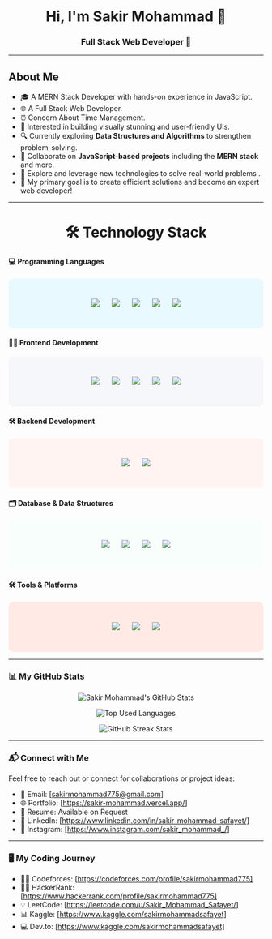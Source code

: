 <!-- Header -->
<div><h1 align="center">Hi, I'm Sakir Mohammad 👋</h1>
<h3 align="center">Full Stack Web Developer 🚀</h3>
</div>

---

## About Me 

- 🎓 A MERN Stack Developer with hands-on experience in JavaScript.   
- 🌐 A Full Stack Web Developer.
- ⏰ Concern About Time Management.
- 🎨 Interested in building visually stunning and user-friendly UIs.  
- 🔍 Currently exploring **Data Structures and Algorithms** to strengthen problem-solving.  
- 🤝 Collaborate on **JavaScript-based projects** including the **MERN stack** and more.
- 🌟 Explore and leverage new technologies to solve real-world problems .
-  💼 My primary goal is to create efficient solutions and become an expert web developer!
  

---

<h1 align="center"> 🛠️ Technology Stack </h1>  

#### 💻 **Programming Languages**  
<div align="center" style="background-color:#e8f9ff;padding:30px;border-radius:10px;">  
  <img src="https://img.shields.io/badge/C%20-%2300599C.svg?style=for-the-badge&logo=c&logoColor=white" style="margin:10px;" />  
  <img src="https://img.shields.io/badge/C++%20-%2300599C.svg?style=for-the-badge&logo=c%2B%2B&logoColor=white" style="margin:10px;" />  
  <img src="https://img.shields.io/badge/JavaScript-%23F7DF1E.svg?style=for-the-badge&logo=javascript&logoColor=black" style="margin:10px;" />  
  <img src="https://img.shields.io/badge/TypeScript-%233178C6.svg?style=for-the-badge&logo=typescript&logoColor=white" style="margin:10px;" />  
  <img src="https://img.shields.io/badge/Python-%233776AB.svg?style=for-the-badge&logo=python&logoColor=white" style="margin:10px;" />  
</div>  

#### 👨‍🎨 **Frontend Development**  
<div align="center" style="background-color:#f5f7fa;padding:30px;border-radius:10px;">  
  <img src="https://img.shields.io/badge/HTML5-%23E34F26.svg?style=for-the-badge&logo=html5&logoColor=white" style="margin:10px;" />  
  <img src="https://img.shields.io/badge/CSS3-%231572B6.svg?style=for-the-badge&logo=css3&logoColor=white" style="margin:10px;" />  
  <img src="https://img.shields.io/badge/Bootstrap-%23563D7C.svg?style=for-the-badge&logo=bootstrap&logoColor=white" style="margin:10px;" />  
  <img src="https://img.shields.io/badge/TailwindCSS-%2338B2AC.svg?style=for-the-badge&logo=tailwind-css&logoColor=white" style="margin:10px;" />  
  <img src="https://img.shields.io/badge/ReactJS-%2361DAFB.svg?style=for-the-badge&logo=react&logoColor=black" style="margin:10px;" />  
</div>  

#### 🛠️ **Backend Development**  
<div align="center" style="background-color:#fff4f2;padding:30px;border-radius:10px;">  
  <img src="https://img.shields.io/badge/Node.js-%23339933.svg?style=for-the-badge&logo=node.js&logoColor=white" style="margin:10px;" />  
  <img src="https://img.shields.io/badge/Express.js-%23000000.svg?style=for-the-badge&logo=express&logoColor=white" style="margin:10px;" />  
</div>  

#### 🗂️ **Database & Data Structures**  
<div align="center" style="background-color:#f7fefc;padding:30px;border-radius:10px;">  
  <img src="https://img.shields.io/badge/MongoDB-%2347A248.svg?style=for-the-badge&logo=mongodb&logoColor=white" style="margin:10px;" />  
  <img src="https://img.shields.io/badge/MySQL-%234479A1.svg?style=for-the-badge&logo=mysql&logoColor=white" style="margin:10px;" />  
  <img src="https://img.shields.io/badge/Data%20Structures-%23246F23.svg?style=for-the-badge&logo=algolia&logoColor=white" style="margin:10px;" />  
  <img src="https://img.shields.io/badge/Algorithms-%23255355.svg?style=for-the-badge&logo=codeforces&logoColor=white" style="margin:10px;" />  
</div>  


#### 🛠️ **Tools & Platforms**  
<div align="center" style="background-color:#ffeae6;padding:30px;border-radius:10px;">  
  <img src="https://img.shields.io/badge/Firebase-%23FFCA28.svg?style=for-the-badge&logo=firebase&logoColor=black" style="margin:10px;" />  
  <img src="https://img.shields.io/badge/Slack-%234A154B.svg?style=for-the-badge&logo=slack&logoColor=white" style="margin:10px;" />  
  <img src="https://img.shields.io/badge/Notion-%23000000.svg?style=for-the-badge&logo=notion&logoColor=white" style="margin:10px;" />  
</div>  

---  

### 📊 My GitHub Stats

<p align="center">
  <img align="center" src="https://github-readme-stats.vercel.app/api?username=sakirmohammad775&show_icons=true&theme=radical&count_private=true" alt="Sakir Mohammad's GitHub Stats" />
</p>

<p align="center">
  <img align="center" src="https://github-readme-stats.vercel.app/api/top-langs/?username=sakirmohammad775&layout=compact&theme=radical" alt="Top Used Languages" />
</p>

<p align="center">
  <img src="https://github-readme-streak-stats.herokuapp.com/?user=sakirmohammad775&theme=radical" alt="GitHub Streak Stats" />
</p>

---

### 📬 Connect with Me  
Feel free to reach out or connect for collaborations or project ideas:  

- 📧 Email: [sakirmohammad775@gmail.com] 
- 🌐 Portfolio: [https://sakir-mohammad.vercel.app/]  
- 📄 Resume: Available on Request  
- 💼 LinkedIn: [https://www.linkedin.com/in/sakir-mohammad-safayet/]  
- 📸 Instagram: [https://www.instagram.com/sakir_mohammad_/] 


---

### 🖥️ My Coding Journey

- 🧑‍💻 Codeforces: [https://codeforces.com/profile/sakirmohammad775]
- 🧑‍💻 HackerRank: [https://www.hackerrank.com/profile/sakirmohammad775]
- 💡 LeetCode: [https://leetcode.com/u/Sakir_Mohammad_Safayet/]
- 📊 Kaggle: [https://www.kaggle.com/sakirmohammadsafayet]
- 💻 Dev.to: [https://www.kaggle.com/sakirmohammadsafayet]
